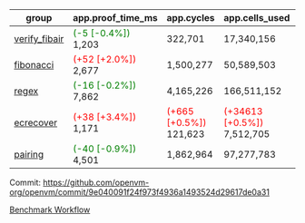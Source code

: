 | group | app.proof_time_ms | app.cycles | app.cells_used | leaf.proof_time_ms | leaf.cycles | leaf.cells_used |
| -- | -- | -- | -- | -- | -- | -- |
| [verify_fibair](https://github.com/openvm-org/openvm/blob/benchmark-results/benchmarks-pr/1742/verify_fibair-9e040091f24f973f4936a1493524d29617de0a31.md) |<span style='color: green'>(-5 [-0.4%])</span> 1,203 |  322,701 |  17,340,156 |- | - | - |
| [fibonacci](https://github.com/openvm-org/openvm/blob/benchmark-results/benchmarks-pr/1742/fibonacci-9e040091f24f973f4936a1493524d29617de0a31.md) |<span style='color: red'>(+52 [+2.0%])</span> 2,677 |  1,500,277 |  50,589,503 |- | - | - |
| [regex](https://github.com/openvm-org/openvm/blob/benchmark-results/benchmarks-pr/1742/regex-9e040091f24f973f4936a1493524d29617de0a31.md) |<span style='color: green'>(-16 [-0.2%])</span> 7,862 |  4,165,226 |  166,511,152 |- | - | - |
| [ecrecover](https://github.com/openvm-org/openvm/blob/benchmark-results/benchmarks-pr/1742/ecrecover-9e040091f24f973f4936a1493524d29617de0a31.md) |<span style='color: red'>(+38 [+3.4%])</span> 1,171 | <span style='color: red'>(+665 [+0.5%])</span> 121,623 | <span style='color: red'>(+34613 [+0.5%])</span> 7,512,705 |- | - | - |
| [pairing](https://github.com/openvm-org/openvm/blob/benchmark-results/benchmarks-pr/1742/pairing-9e040091f24f973f4936a1493524d29617de0a31.md) |<span style='color: green'>(-40 [-0.9%])</span> 4,501 |  1,862,964 |  97,277,783 |- | - | - |


Commit: https://github.com/openvm-org/openvm/commit/9e040091f24f973f4936a1493524d29617de0a31

[Benchmark Workflow](https://github.com/openvm-org/openvm/actions/runs/15678363837)

